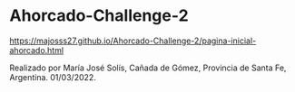 # Ahorcado-Challenge-2

https://majosss27.github.io/Ahorcado-Challenge-2/pagina-inicial-ahorcado.html

Realizado por María José Solís, Cañada de Gómez, Provincia de Santa Fe, Argentina. 01/03/2022.
